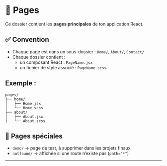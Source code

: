 # 📁 Pages

Ce dossier contient les **pages principales** de ton application React.

## ✅ Convention

- Chaque page est dans un sous-dossier : `Home/`, `About/`, `Contact/`
- Chaque dossier contient :
  - un composant React : `PageName.jsx`
  - un fichier de style associé : `PageName.scss`

## Exemple :

```
pages/
├── home/
│   ├── Home.jsx
│   └── Home.scss
├── about/
│   ├── About.jsx
│   └── About.scss
```

## 🧪 Pages spéciales

- `demo/` → page de test, à supprimer dans les projets finaux
- `notfound/` → affichée si une route n’existe pas (`path="*"`)

---